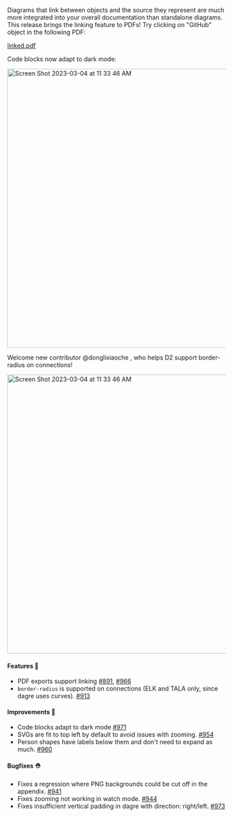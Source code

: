 Diagrams that link between objects and the source they represent are much more integrated into your overall documentation than standalone diagrams. This release brings the linking feature to PDFs! Try clicking on "GitHub" object in the following PDF:

[linked.pdf](https://github.com/terrastruct/d2/files/10889489/scratch.pdf)

Code blocks now adapt to dark mode:

<img width="643" alt="Screen Shot 2023-03-04 at 11 33 46 AM" src="https://user-images.githubusercontent.com/3120367/222925564-a5068bfa-e2d8-4358-b95a-cf48c41314f3.png" />

Welcome new contributor @donglixiaoche , who helps D2 support border-radius on connections!

<img width="643" alt="Screen Shot 2023-03-04 at 11 33 46 AM" src="https://user-images.githubusercontent.com/3120367/222925369-ded99063-55c8-4330-92e7-0fd3f22a03eb.png" />

#### Features 🚀

- PDF exports support linking [#891](https://github.com/terrastruct/d2/issues/891), [#966](https://github.com/terrastruct/d2/pull/966)
- `border-radius` is supported on connections (ELK and TALA only, since dagre uses curves). [#913](https://github.com/terrastruct/d2/pull/913)

#### Improvements 🧹

- Code blocks adapt to dark mode [#971](https://github.com/terrastruct/d2/pull/971)
- SVGs are fit to top left by default to avoid issues with zooming. [#954](https://github.com/terrastruct/d2/pull/954)
- Person shapes have labels below them and don't need to expand as much. [#960](https://github.com/terrastruct/d2/pull/960)

#### Bugfixes ⛑️

- Fixes a regression where PNG backgrounds could be cut off in the appendix. [#941](https://github.com/terrastruct/d2/pull/941)
- Fixes zooming not working in watch mode. [#944](https://github.com/terrastruct/d2/pull/944)
- Fixes insufficient vertical padding in dagre with direction: right/left. [#973](https://github.com/terrastruct/d2/pull/973)
